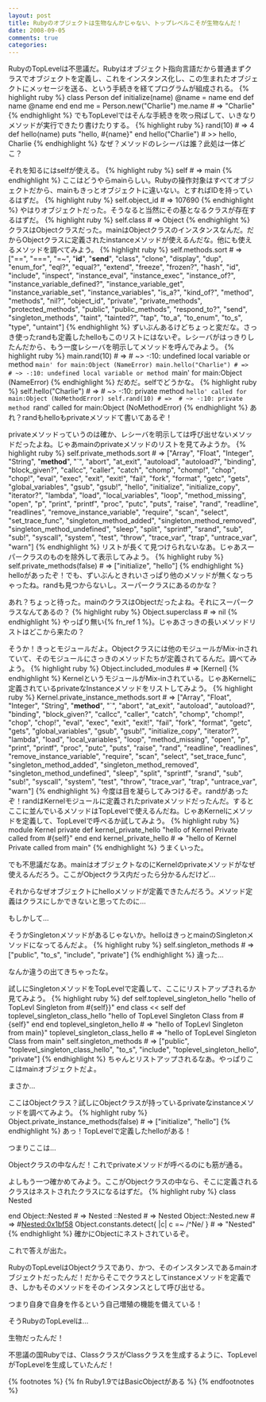 ```yaml
---
layout: post
title: Rubyのオブジェクトは生物なんかじゃない、トップレベルこそが生物なんだ！
date: 2008-09-05
comments: true
categories:
---
```



RubyのTopLevelは不思議だ。Rubyはオブジェクト指向言語だから普通まずクラスでオブジェクトを定義し、これをインスタンス化し、この生まれたオブジェクトにメッセージを送る、という手続きを経てプログラムが組成される。
{% highlight ruby %}
  class Person
    def initialize(name)
      @name = name
    end
    def name
      @name
    end
  end
  me = Person.new("Charlie")
  me.name # => "Charlie"
{% endhighlight %}
でもTopLevelではそんな手続きを吹っ飛ばして、いきなりメソッドが実行できたり書けたりする。
{% highlight ruby %}
  rand(10) # => 4
  def hello(name)
    puts "hello, #{name}"
  end
  hello("Charlie")
        # >> hello, Charlie
{% endhighlight %}
なぜ？メソッドのレシーバは誰？此処は一体どこ？

それを知るにはselfが使える。
{% highlight ruby %}
  self  #  => main
{% endhighlight %}
ここはどうやらmainらしい。Rubyの操作対象はすべてオブジェクトだから、mainもきっとオブジェクトに違いない。とすればIDを持っているはずだ。
{% highlight ruby %}
  self.object_id # => 107690
{% endhighlight %}
やはりオブジェクトだった。そうなると当然にその基となるクラスが存在するはずだ。
{% highlight ruby %}
  self.class  # => Object
{% endhighlight %}
クラスはObjectクラスだった。mainはObjectクラスのインスタンスなんだ。だからObjectクラスに定義されたinstanceメソッドが使えるんだな。他にも使えるメソッドを調べてみよう。
{% highlight ruby %}
  self.methods.sort # => ["==", "===", "=~", "__id__", "__send__", "class", "clone", "display", "dup", "enum_for", "eql?", "equal?", "extend", "freeze", "frozen?", "hash", "id", "include", "inspect", "instance_eval", "instance_exec", "instance_of?", "instance_variable_defined?", "instance_variable_get", "instance_variable_set", "instance_variables", "is_a?", "kind_of?", "method", "methods", "nil?", "object_id", "private", "private_methods", "protected_methods", "public", "public_methods", "respond_to?", "send", "singleton_methods", "taint", "tainted?", "tap", "to_a", "to_enum", "to_s", "type", "untaint"]
{% endhighlight %}
ずいぶんあるけどちょっと変だな。さっき使ったrandも定義したhelloもこのリストにはないぞ。レシーバがはっきりしたんだから、もう一度レシーバを明示してメソッドを呼んでみよう。
{% highlight ruby %}
  main.rand(10) # => 
      # ~> -:10: undefined local variable or method `main' for main:Object (NameError)
  main.hello("Charlie") # => 
      # ~> -:10: undefined local variable or method `main' for main:Object (NameError)
{% endhighlight %}
だめだ。selfでどうかな。
{% highlight ruby %}
  self.hello("Charlie") # => 
      # ~> -:10: private method `hello' called for main:Object (NoMethodError)
  self.rand(10) # => 
      # ~> -:10: private method `rand' called for main:Object (NoMethodError)
{% endhighlight %}
あれ？randもhelloもprivateメソッドて書いてあるぞ！

privateメソッドっていうのは確か、レシーバを明示しては呼び出せないメソッドだったよね。じゃあmainのprivateメソッドのリストを見てみようか。
{% highlight ruby %}
  self.private_methods.sort # => ["Array", "Float", "Integer", "String", "__method__", "`", "abort", "at_exit", "autoload", "autoload?", "binding", "block_given?", "callcc", "caller", "catch", "chomp", "chomp!", "chop", "chop!", "eval", "exec", "exit", "exit!", "fail", "fork", "format", "getc", "gets", "global_variables", "gsub", "gsub!", "hello", "initialize", "initialize_copy", "iterator?", "lambda", "load", "local_variables", "loop", "method_missing", "open", "p", "print", "printf", "proc", "putc", "puts", "raise", "rand", "readline", "readlines", "remove_instance_variable", "require", "scan", "select", "set_trace_func", "singleton_method_added", "singleton_method_removed", "singleton_method_undefined", "sleep", "split", "sprintf", "srand", "sub", "sub!", "syscall", "system", "test", "throw", "trace_var", "trap", "untrace_var", "warn"]
{% endhighlight %}
リストが長くて見つけられないなあ。じゃあスーパークラスのものを除外して表示してみよう。
{% highlight ruby %}
  self.private_methods(false) # => ["initialize", "hello"]
{% endhighlight %}
helloがあったぞ！でも、ずいぶんときれいさっぱり他のメソッドが無くなっちゃったね。randも見つからないし。スーパークラスにあるのかな？

あれ？ちょっと待った。mainのクラスはObjectだったよね。それにスーパークラスなんてあるの？
{% highlight ruby %}
  Object.superclass # => nil
{% endhighlight %}
やっぱり無い{% fn_ref 1 %}。じゃあさっきの長いメソッドリストはどこから来たの？

そうか！きっとモジュールだよ。Objectクラスには他のモジュールがMix-inされていて、そのモジュールにさっきのメソッドたちが定義されてるんだ。調べてみよう。
{% highlight ruby %}
  Object.included_modules # => [Kernel]
{% endhighlight %}
KernelというモジュールがMix-inされている。じゃあKernelに定義されているprivateなInstanceメソッドをリストしてみよう。
{% highlight ruby %}
  Kernel.private_instance_methods.sort # => ["Array", "Float", "Integer", "String", "__method__", "`", "abort", "at_exit", "autoload", "autoload?", "binding", "block_given?", "callcc", "caller", "catch", "chomp", "chomp!", "chop", "chop!", "eval", "exec", "exit", "exit!", "fail", "fork", "format", "getc", "gets", "global_variables", "gsub", "gsub!", "initialize_copy", "iterator?", "lambda", "load", "local_variables", "loop", "method_missing", "open", "p", "print", "printf", "proc", "putc", "puts", "raise", "rand", "readline", "readlines", "remove_instance_variable", "require", "scan", "select", "set_trace_func", "singleton_method_added", "singleton_method_removed", "singleton_method_undefined", "sleep", "split", "sprintf", "srand", "sub", "sub!", "syscall", "system", "test", "throw", "trace_var", "trap", "untrace_var", "warn"]
{% endhighlight %}
今度は目を凝らしてみつけるぞ。randがあったぞ！randはKernelモジュールに定義されたprivateメソッドだったんだ。するとここに並んでいるメソッドはTopLevelで使えるんだね。じゃあKernelにメソッドを定義して、TopLevelで呼べるか試してみよう。
{% highlight ruby %}
  module Kernel
    private
    def kernel_private_hello
      "hello of Kernel Private called from #{self}"
    end
  end
  kernel_private_hello # => "hello of Kernel Private called from main"
{% endhighlight %}
うまくいった。

でも不思議だなあ。mainはオブジェクトなのにKernelのprivateメソッドがなぜ使えるんだろう。ここがObjectクラス内だったら分かるんだけど…

それからなぜオブジェクトにhelloメソッドが定義できたんだろう。メソッド定義はクラスにしかできないと思ってたのに…

もしかして…

そうかSingletonメソッドがあるじゃないか。helloはきっとmainのSingletonメソッドになってるんだよ。
{% highlight ruby %}
  self.singleton_methods # => ["public", "to_s", "include", "private"]
{% endhighlight %}
違った…

なんか違うの出てきちゃったな。

試しにSingletonメソッドをTopLevelで定義して、ここにリストアップされるか見てみよう。
{% highlight ruby %}
  def self.toplevel_singleton_hello
    "hello of TopLevl Singleton from #{self}}"
  end
  class << self
    def toplevel_singleton_class_hello
      "hello of TopLevel Singleton Class from #{self}"
    end
  end
  toplevel_singleton_hello # => "hello of TopLevl Singleton from main}"
  toplevel_singleton_class_hello # => "hello of TopLevel Singleton Class from main"
  self.singleton_methods # => ["public", "toplevel_singleton_class_hello", "to_s", "include", "toplevel_singleton_hello", "private"]
{% endhighlight %}
ちゃんとリストアップされるなあ。やっぱりここはmainオブジェクトだよ。

まさか…

ここはObjectクラス？試しにObjectクラスが持っているprivateなinstanceメソッドを調べてみよう。
{% highlight ruby %}
  Object.private_instance_methods(false) # => ["initialize", "hello"]
{% endhighlight %}
あっ！TopLevelで定義したhelloがある！

つまりここは…

Objectクラスの中なんだ！これでprivateメソッドが呼べるのにも筋が通る。

よしもう一つ確かめてみよう。ここがObjectクラスの中なら、そこに定義されるクラスはネストされたクラスになるはずだ。
{% highlight ruby %}
  class Nested
  
  end
  Object::Nested # => Nested
  ::Nested # => Nested
  Object::Nested.new # => #<Nested:0x1bf58>
  Object.constants.detect{ |c| c =~ /^Ne/ } # => "Nested"
{% endhighlight %}
確かにObjectにネストされているぞ。

これで答えが出た。

RubyのTopLevelはObjectクラスであり、かつ、そのインスタンスであるmainオブジェクトだったんだ！だからそこでクラスとしてinstanceメソッドを定義でき、しかもそのメソッドをそのインスタンスとして呼び出せる。

つまり自身で自身を作るという自己増殖の機能を備えている！

そうRubyのTopLevelは…

生物だったんだ！

不思議の国Rubyでは、ClassクラスがClassクラスを生成するように、TopLevelがTopLevelを生成していたんだ！

{% footnotes %}
   {% fn Ruby1.9ではBasicObjectがある %}
{% endfootnotes %}
